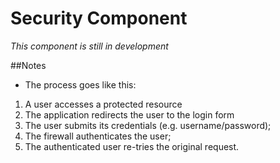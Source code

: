 Security Component
==================
*This component is still in development*

##Notes
* The process goes like this:
1. A user accesses a protected resource
2. The application redirects the user to the login form
3. The user submits its credentials (e.g. username/password);
4. The firewall authenticates the user;
5. The authenticated user re-tries the original request.